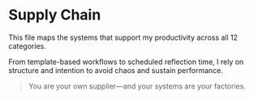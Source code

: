# Supply Chain

This file maps the systems that support my productivity across all 12 categories.

From template-based workflows to scheduled reflection time, I rely on structure and intention to avoid chaos and sustain performance.

> You are your own supplier—and your systems are your factories.
